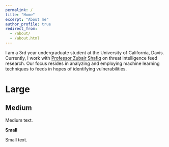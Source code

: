 ```yaml
---
permalink: /
title: "Home"
excerpt: "About me"
author_profile: true
redirect_from: 
  - /about/
  - /about.html
---
```


I am a 3rd year undergraduate student at the University of California, Davis. Currently, I work with [Professor Zubair Shafiq](https://web.cs.ucdavis.edu/~zubair/) on threat intelligence feed research. Our focus resides in analyzing and employing machine learning techniques to feeds in hopes of identifying vulnerabilities. 

Large
======

Medium
------
Medium text.

**Small**

Small text.

